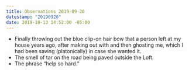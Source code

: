 ```yaml
---
title: Observations 2019-09-20
datestamp: "20190920"
date: 2019-10-13 14:52:00 -05:00
---
```


- Finally throwing out the blue clip-on hair bow that a person left at my house years ago, after making out with and then ghosting me, which I had been saving (platonically) in case she wanted it.
- The smell of tar on the road being paved outside the Loft.
- The phrase “help so hard.”
